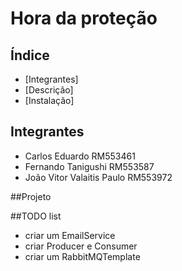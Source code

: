 # Hora da proteção 

## Índice 

- [Integrantes]
- [Descrição]   
- [Instalação]   

## Integrantes  
- Carlos Eduardo RM553461
- Fernando Tanigushi RM553587
- João Vitor Valaitis Paulo RM553972
  
##Projeto 

##TODO list
- criar um EmailService
- criar Producer e Consumer 
- criar um RabbitMQTemplate
